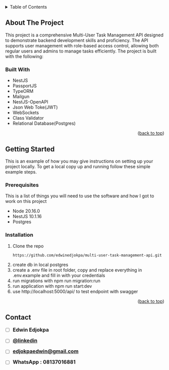 <!-- TABLE OF CONTENTS -->
<details>
  <summary>Table of Contents</summary>
  <ol>
    <li>
      <a href="#about-the-project">About The Project</a>
    <li>
      <a href="#built-with">Built With</a>
    <li>
      <a href="#getting-started">Getting Started</a>
    <li>
      <a href="#prerequisites">Prerequisites</a>
    <li>
      <a href="#installation">Installation</a>
    <li>
      <a href="#contact">Contact</a>
  </ol>
</details>

<!-- ABOUT THE PROJECT -->

## About The Project

This project is a comprehensive Multi-User Task Management API designed to demonstrate backend development skills and proficiency. The API supports user management with role-based access control, allowing both regular users and admins to manage tasks efficiently. The project is built with the following:

### Built With

- NestJS
- PassportJS
- TypeORM
- Mailgun
- NestJS-OpenAPI
- Json Web Toke(JWT)
- WebSockets
- Class Validator
- Relational Database(Postgres)

<p align="right">(<a href="#readme-top">back to top</a>)</p>

<!-- GETTING STARTED -->

## Getting Started

This is an example of how you may give instructions on setting up your project locally.
To get a local copy up and running follow these simple example steps.

### Prerequisites

This is a list of things you will need to use the software and how I got to work on this project

- Node 20.16.0
- NestJS 10.1.16
- Postgres

### Installation

1. Clone the repo
   ```sh
   https://github.com/edwinedjokpa/multi-user-task-management-api.git
   ```
2. create db in local postgres
3. create a .env file in root folder, copy and replace everything in .env.example and fill in with your credentials
4. run migrations with npm run migration:run
5. run application with npm run start:dev
6. use http://localhost:5000/api/ to test endpoint with swagger

<p align="right">(<a href="#readme-top">back to top</a>)</p>

<!-- CONTACT -->

## Contact

- [ ] <span style="font-size: 16px; font-weight: bold;">Edwin Edjokpa</span>

- [ ] <span style="font-size: 16px; font-weight: bold;">[@linkedin](https://www.linkedin.com/in/edwinedjokpa/)</span>

- [ ] <span style="font-size: 16px; font-weight: bold;">edjokpaedwin@gmail.com</span>

- [ ] <span style="font-size: 16px; font-weight: bold;">WhatsApp : 08137016881</span>
